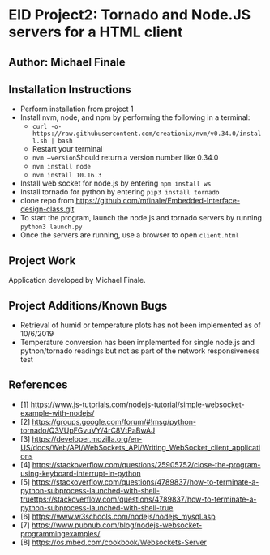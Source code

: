 # EID Project2: Tornado and Node.JS servers for a HTML client

## Author: Michael Finale
## Installation Instructions
- Perform installation from project 1
- Install nvm, node, and npm by performing the following in a terminal:
	- `curl -o-https://raw.githubusercontent.com/creationix/nvm/v0.34.0/install.sh | bash`
	- Restart your terminal
	- `nvm –version`Should return a version number like 0.34.0
	- `nvm install node` 
	- `nvm install 10.16.3`
- Install web socket for node.js by entering `npm install ws`
- Install tornado for python by entering `pip3 install tornado`
- clone repo from https://github.com/mfinale/Embedded-Interface-design-class.git
- To start the program, launch the node.js and tornado servers by running `python3 launch.py` 
- Once the servers are running, use a browser to open `client.html`

 
## Project Work
Application developed by Michael Finale.  



## Project Additions/Known Bugs
 - Retrieval of humid or temperature plots has not been implemented as of 10/6/2019 
 - Temperature conversion has been implemented for single node.js and python/tornado readings but not as part of the network responsiveness test
## References
- [1] https://www.js-tutorials.com/nodejs-tutorial/simple-websocket-example-with-nodejs/
- [2] https://groups.google.com/forum/#!msg/python-tornado/Q3VUpFGvuVY/4rC8VtPaBwAJ
- [3] https://developer.mozilla.org/en-US/docs/Web/API/WebSockets_API/Writing_WebSocket_client_applications
- [4] https://stackoverflow.com/questions/25905752/close-the-program-using-keyboard-interrupt-in-python
- [5] https://stackoverflow.com/questions/4789837/how-to-terminate-a-python-subprocess-launched-with-shell-truettps://stackoverflow.com/questions/4789837/how-to-terminate-a-python-subprocess-launched-with-shell-true
- [6] https://www.w3schools.com/nodejs/nodejs_mysql.asp 
- [7] https://www.pubnub.com/blog/nodejs-websocket-programmingexamples/
- [8] https://os.mbed.com/cookbook/Websockets-Server  
